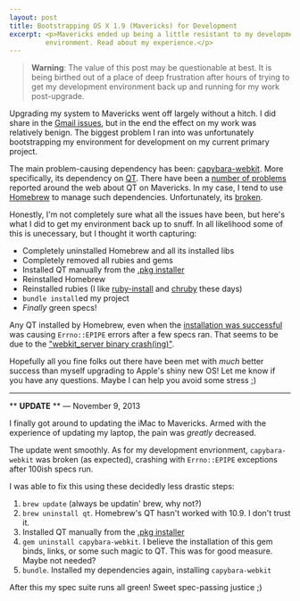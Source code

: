 ```yaml
---
layout: post
title: Bootstrapping OS X 1.9 (Mavericks) for Development
excerpt: <p>Mavericks ended up being a little resistant to my development
         environment. Read about my experience.</p>
---
```


> **Warning**: The value of this post may be questionable at best. It is being
> birthed out of a place of deep frustration after hours of trying to get my
> development environment back up and running for my work post-upgrade.

Upgrading my system to Mavericks went off largely without a hitch. I did share
in the [Gmail issues](http://www.tuaw.com/2013/10/23/how-mavericks-ruined-apple-mail-for-gmail-users/),
but in the end the effect on my work was relatively benign. The biggest problem
I ran into was unfortunately bootstrapping my environment for development on my
current primary project.

The main problem-causing dependency has been: [capybara-webkit](https://github.com/thoughtbot/capybara-webkit).
More specifically, its dependency on [QT](http://qt-project.org). There have been
a [number of problems](https://www.google.com/search?q=mavericks+qt&oq=mavericks+qt&aqs=chrome..69i57j69i61.3522j0j1&sourceid=chrome&espv=210&es_sm=119&ie=UTF-8)
reported around the web about QT on Mavericks. In my case, I tend to use [Homebrew](http://brew.sh)
to manage such dependencies. Unfortunately, its [broken](https://github.com/mxcl/homebrew/issues/21608).

Honestly, I'm not completely sure what all the issues have been, but here's what
I did to get my environment back up to snuff. In all likelihood some of this is
unecessary, but I thought it worth capturing:

* Completely uninstalled Homebrew and all its installed libs
* Completely removed all rubies and gems
* Installed QT manually from the [.pkg installer](http://download.qt-project.org/official_releases/qt/4.8/4.8.5/qt-mac-opensource-4.8.5.dmg)
* Reinstalled Homebrew
* Reinstalled rubies (I like [ruby-install](https://github.com/postmodern/ruby-install)
  and [chruby](https://github.com/postmodern/chruby) these days)
* `bundle install`ed my project
* _Finally_ green specs!

Any QT installed by Homebrew, even when the [installation was successful](https://github.com/mxcl/homebrew/pull/23793)
was causing `Errno::EPIPE` errors after a few specs ran. That seems to be due to
the ["webkit_server binary crash(ing)"](https://github.com/thoughtbot/capybara-webkit/issues/68#issuecomment-2133695).

Hopefully all you fine folks out there have been met with _much_ better success
than myself upgrading to Apple's shiny new OS! Let me know if you have any questions.
Maybe I can help you avoid some stress ;)

---

\*\* **UPDATE** \*\* &mdash; November 9, 2013

I finally got around to updating the iMac to Mavericks. Armed with the experience
of updating my laptop, the pain was _greatly_ decreased.

The update went smoothly. As for my development envrionment, `capybara-webkit`
was broken (as expected), crashing with `Errno::EPIPE` exceptions after 100ish
specs run.

I was able to fix this using these decidedly less drastic steps:

1. `brew update` (always be updatin' brew, why not?)
2. `brew uninstall qt`. Homebrew's QT hasn't worked with 10.9. I don't trust it.
3. Installed QT manually from the [.pkg installer](http://download.qt-project.org/official_releases/qt/4.8/4.8.5/qt-mac-opensource-4.8.5.dmg)
4. `gem uninstall capybara-webkit`. I believe the installation of this gem binds,
   links, or some such magic to QT. This was for good measure. Maybe not needed?
5. `bundle`. Installed my dependencies again, installing `capybara-webkit`

After this my spec suite runs all green! Sweet spec-passing justice ;)
